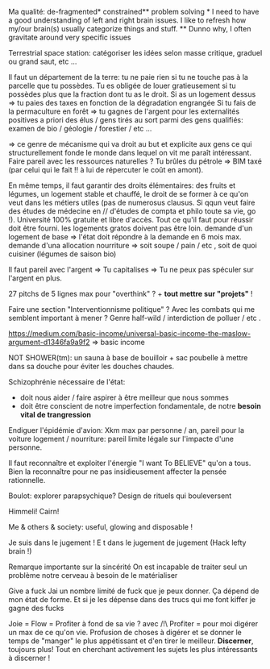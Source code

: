 Ma qualité: de-fragmented\* constrained\*\* problem solving
\* I need to have a good understanding of left and right brain issues. I like to refresh how my/our brain(s) usually categorize things and stuff.
\*\* Dunno why, I often gravitate around very specific issues

Terrestrial space station:
catégoriser les idées selon masse critique, graduel ou grand saut, etc ...

Il faut un département de la terre:
tu ne paie rien si tu ne touche pas à la parcelle que tu possèdes. Tu es obligée de louer gratieusement si tu possèdes plus que la fraction dont tu as le droit.
Si as un logement dessus => tu paies des taxes en fonction de la dégradation engrangée
Si tu fais de la permaculture en forêt => tu gagnes de l'argent pour les externalités positives
a priori des élus / gens tirés au sort parmi des gens qualifiés: examen de bio / géologie / forestier / etc ...

=> ce genre de mécanisme qui va droit au but et explicite aux gens ce qui structurellement fonde le monde dans lequel on vit me paraît intéressant.
Faire pareil avec les ressources naturelles ? Tu brûles du pétrole => BIM taxé (par celui qui le fait !! à lui de répercuter le coût en amont).

En même temps, il faut garantir des droits élémentaires: des fruits et légumes, un logement stable et chauffé, le droit de se former à ce qu'on veut dans les métiers utiles (pas de numerosus clausus. Si qqun veut faire des études de médecine en // d'études de compta et philo toute sa vie, go !). Université 100% gratuite et libre d'accès. Tout ce qu'il faut pour réussir doit être fourni. les logements gratos doivent pas être loin.
demande d'un logement de base => l'état doit répondre à la demande en 6 mois max.
demande d'una allocation nourriture => soit soupe / pain / etc , soit de quoi cuisiner (légumes de saison bio)

Il faut pareil avec l'argent => Tu capitalises => Tu ne peux pas spéculer sur l'argent en plus.

27 pitchs de 5 lignes max pour "overthink" ?
\+ **tout mettre sur "projets"** !

Faire une section "Interventionnisme politique" ? Avec les combats qui me semblent important à mener ? Genre half-wild / interdiction de polluer / etc .

https://medium.com/basic-income/universal-basic-income-the-maslow-argument-d1346fa9a9f2 => basic income

NOT SHOWER(tm): un sauna à base de bouilloir + sac poubelle à mettre dans sa douche pour éviter les douches chaudes.

Schizophrénie nécessaire de l'état:
- doit nous aider / faire aspirer à être meilleur que nous sommes
- doit être conscient de notre imperfection fondamentale, de notre **besoin vital de trangression**

Endiguer l'épidémie d'avion: Xkm max par personne / an, pareil pour la voiture
logement / nourriture: pareil limite légale sur l'impacte d'une personne.

Il faut reconnaître et exploiter l'énergie "I want To BELIEVE" qu'on a tous. Bien la reconnaître pour ne pas insidieusement affecter la pensée rationnelle.

Boulot: explorer parapsychique? 
Design de rituels qui bouleversent 

Himmeli! Cairn! 

Me & others & society: useful, glowing and disposable !

Je suis dans le jugement ! E t dans le jugement de jugement (Hack lefty brain !)

Remarque importante sur la sincérité
On est incapable de traiter seul un problème notre cerveau à besoin de le matérialiser

Give a fuck
Jai un nombre limité de fuck que je peux donner. Ça dépend de mon état de forme. Et si je les dépense dans des trucs qui me font kiffer je gagne des fucks

Joie = Flow = Profiter à fond de sa vie ?
avec /!\ Profiter = pour moi digérer un max de ce qu'on vie. Profusion de choses à digérer et se donner le temps de "manger" le plus appétissant et d'en tirer le meilleur. **Discerner**, toujours plus! Tout en cherchant activement les sujets les plus intéressants à discerner !



